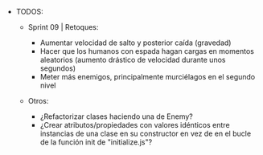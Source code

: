 - TODOS:
    - Sprint 09 | Retoques:
        - Aumentar velocidad de salto y posterior caída (gravedad)
        - Hacer que los humanos con espada hagan cargas en momentos aleatorios (aumento drástico de velocidad durante unos segundos)
        - Meter más enemigos, principalmente murciélagos en el segundo nivel

    - Otros:
        - ¿Refactorizar clases haciendo una de Enemy?
        - ¿Crear atributos/propiedades con valores idénticos entre instancias de una clase en su constructor en vez de en el bucle de la función init de "initialize.js"?